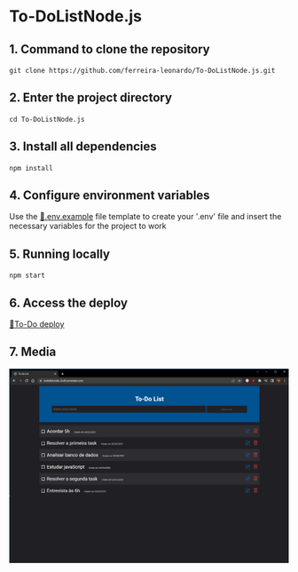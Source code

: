 # To-DoListNode.js

## 1. Command to clone the repository
````
git clone https://github.com/ferreira-leonardo/To-DoListNode.js.git
````

## 2. Enter the project directory
````
cd To-DoListNode.js
````

## 3. Install all dependencies
````
npm install
````

## 4. Configure environment variables
Use the <a href='https://github.com/ferreira-leonardo/To-DoListNode.js/blob/main/.env.example'>🔗.env.example</a> file template to create your '.env' file and insert the necessary variables for the project to work

## 5. Running locally
````
npm start
````

## 6. Access the deploy
<a href='https://todolistnode-2ca9.onrender.com/'>🔗To-Do deploy</a>

## 7. Media
<img src="media/todo-img.png">
